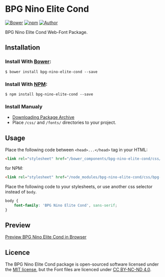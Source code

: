 # BPG Nino Elite Cond

[![Bower](https://img.shields.io/bower/v/bpg-nino-elite-cond.svg)](http://bower.io/search/?q=bpg-nino-elite-cond)
[![npm](https://img.shields.io/npm/v/bpg-nino-elite-cond.svg)](https://www.npmjs.com/package/bpg-nino-elite-cond)
[![Author](https://img.shields.io/badge/Font_Author-Besarion_Gugushvili-blue.svg)](https://github.com/web-fonts/bpg-nino-elite-cond)

BPG Nino Elite Cond Web-Font Package.

## Installation

### Install With [Bower](http://bower.io):

```
$ bower install bpg-nino-elite-cond --save
```

### Install With [NPM](https://www.npmjs.com):

```
$ npm install bpg-nino-elite-cond --save
```

### Install Manualy

* [Downloading Package Archive](https://github.com/web-fonts/bpg-nino-elite-cond/archive/master.zip)
* Place `/css/` and `/fonts/` directories to your project.

## Usage

Place the following code between `<head>...</head>` tag in your HTML:

```html
<link rel="stylesheet" href="/bower_components/bpg-nino-elite-cond/css/bpg-nino-elite-cond.css">
```

for NPM:

```html
<link rel="stylesheet" href="/node_modules/bpg-nino-elite-cond/css/bpg-nino-elite-cond.css">
```

Place the following code to your stylesheets, or use another css selector instead of `body`.

```css
body {
    font-family: 'BPG Nino Elite Cond', sans-serif;
}
```

## Preview

[Preview BPG Nino Elite Cond in Browser](http://web-fonts.ge/bpg-nino-elite-cond)

## Licence

The BPG Nino Elite Cond package is open-sourced software licensed under the [MIT license](http://opensource.org/licenses/MIT), but the Font files are licenced under [CC BY-NC-ND 4.0](http://creativecommons.org/licenses/by-nc-nd/4.0/).